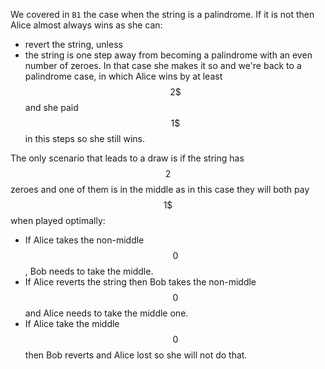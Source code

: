 We covered in `B1` the case when the string is a palindrome.  If it is not then Alice almost always wins as she can:

- revert the string, unless
- the string is one step away from becoming a palindrome with an even number of zeroes.  In that case she makes it so and we're back to a palindrome case, in which Alice wins by at least $$2\$ $$ and she paid $$1\$ $$ in this steps so she still wins.

The only scenario that leads to a draw is if the string has $$2$$ zeroes and one of them is in the middle as in this case they will both pay $$ 1\$ $$ when played optimally:

- If Alice takes the non-middle $$0$$, Bob needs to take the middle.
- If Alice reverts the string then Bob takes the non-middle $$0$$ and Alice needs to take the middle one.
- If Alice take the middle $$0$$ then Bob reverts and Alice lost so she will not do that.
